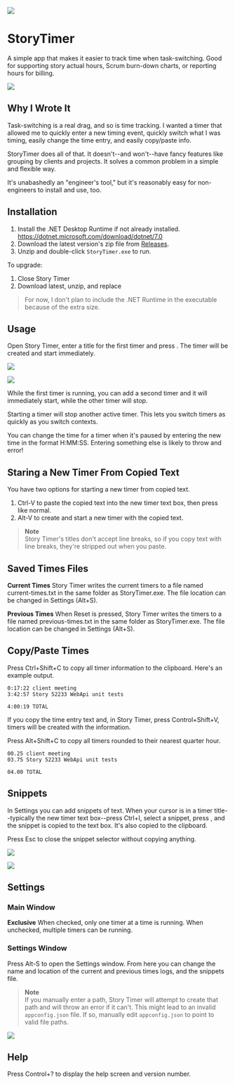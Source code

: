 ![](src/StoryTimer/stopwatch-sm.png)

# StoryTimer
A simple app that makes it easier to track time when task-switching. Good for supporting story actual hours, Scrum burn-down charts, or reporting hours for billing.

![](doc/Story%20Timer%20Screenshot.png)

## Why I Wrote It
Task-switching is a real drag, and so is time tracking. I wanted a timer that allowed me to quickly enter a new timing event, quickly switch what I was timing, easily change the time entry, and easily copy/paste info.

StoryTimer does all of that. It doesn't--and won't--have fancy features like grouping by clients and projects. It solves a common problem in a simple and flexible way.

It's unabashedly an "engineer's tool," but it's reasonably easy for non-engineers to install and use, too.

## Installation

1.  Install the .NET Desktop Runtime if not already installed. https://dotnet.microsoft.com/download/dotnet/7.0
1.  Download the latest version's zip file from [Releases](https://github.com/bladewolf55/StoryTimer/releases/latest).
1.  Unzip and double-click `StoryTimer.exe` to run.

To upgrade:
1.  Close Story Timer
1.  Download latest, unzip, and replace

> For now, I don't plan to include the .NET Runtime in the executable because of the extra size. 

## Usage
Open Story Timer, enter a title for the first timer and press <Enter>. The timer will be created and start immediately.

![](doc/storytimer_help_1.png)

![](doc/storytimer_help_2.png)

While the first timer is running, you can add a second timer and it will immediately start, while the other timer will stop.

Starting a timer will stop another active timer. This lets you switch timers as quickly as you switch contexts.

You can change the time for a timer when it's paused by entering the new time in the format H:MM:SS. Entering something else is likely to throw and error!

## Staring a New Timer From Copied Text
You have two options for starting a new timer from copied text.

1. Ctrl-V to paste the copied text into the new timer text box, then press <Enter> like normal.
1. Alt-V to create and start a new timer with the copied text.

> **Note**  
> Story Timer's titles don't accept line breaks, so if you copy text with line breaks, they're stripped out when you paste.

## Saved Times Files

**Current Times** Story Timer writes the current timers to a file named current-times.txt in the same folder as StoryTimer.exe. The file location can be changed in Settings (Alt+S).

**Previous Times** When Reset is pressed, Story Timer writes the timers to a file named previous-times.txt in the same folder as StoryTimer.exe. The file location can be changed in Settings (Alt+S).

## Copy/Paste Times
Press Ctrl+Shift+C to copy all timer information to the clipboard. Here's an example output.

```text
0:17:22 client meeting  
3:42:57 Story 52233 WebApi unit tests  

4:00:19 TOTAL  
```

If you copy the time entry text and, in Story Timer, press Control+Shift+V, timers will be created with the information.

Press Alt+Shift+C to copy all timers rounded to their nearest quarter hour.

```text
00.25 client meeting  
03.75 Story 52233 WebApi unit tests  

04.00 TOTAL  
```

## Snippets
In Settings you can add snippets of text. When your cursor is in a timer title--typically the new timer text box--press Ctrl+I, select a snippet, press <Enter>, and the snippet is copied to the text box. It's also copied to the clipboard.

Press Esc to close the snippet selector without copying anything.

![](doc/2023-02-03-17-42-36.png)

![](doc/2023-02-03-17-41-51.png)


## Settings

### Main Window
**Exclusive**  When checked, only one timer at a time is running. When unchecked, multiple timers can be running.

### Settings Window 
Press Alt-S to open the Settings window. From here you can change the name and location of the current and previous times logs, and the snippets file.

> **Note**  
> If you manually enter a path, Story Timer will attempt to create that path and will throw an error if it can't. This might lead to an invalid `appconfig.json` file. If so, manually edit `appconfig.json` to point to valid file paths.

![](doc/2023-02-03-18-11-38.png)

## Help
Press Control+? to display the help screen and version number.

